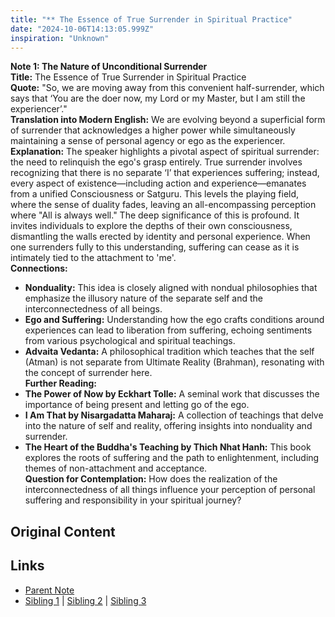 ```yaml
---
title: "** The Essence of True Surrender in Spiritual Practice"
date: "2024-10-06T14:13:05.999Z"
inspiration: "Unknown"
---
```


  
**Note 1: The Nature of Unconditional Surrender**  
**Title:** The Essence of True Surrender in Spiritual Practice  
**Quote:** "So, we are moving away from this convenient half-surrender, which says that ‘You are the doer now, my Lord or my Master, but I am still the experiencer’."  
**Translation into Modern English:** We are evolving beyond a superficial form of surrender that acknowledges a higher power while simultaneously maintaining a sense of personal agency or ego as the experiencer.  
**Explanation:** The speaker highlights a pivotal aspect of spiritual surrender: the need to relinquish the ego's grasp entirely. True surrender involves recognizing that there is no separate ‘I’ that experiences suffering; instead, every aspect of existence—including action and experience—emanates from a unified Consciousness or Satguru. This levels the playing field, where the sense of duality fades, leaving an all-encompassing perception where "All is always well." The deep significance of this is profound. It invites individuals to explore the depths of their own consciousness, dismantling the walls erected by identity and personal experience. When one surrenders fully to this understanding, suffering can cease as it is intimately tied to the attachment to 'me'.  
**Connections:**  
- **Nonduality:** This idea is closely aligned with nondual philosophies that emphasize the illusory nature of the separate self and the interconnectedness of all beings.  
- **Ego and Suffering:** Understanding how the ego crafts conditions around experiences can lead to liberation from suffering, echoing sentiments from various psychological and spiritual teachings.  
- **Advaita Vedanta:** A philosophical tradition which teaches that the self (Atman) is not separate from Ultimate Reality (Brahman), resonating with the concept of surrender here.  
**Further Reading:**  
- **The Power of Now by Eckhart Tolle:** A seminal work that discusses the importance of being present and letting go of the ego.  
- **I Am That by Nisargadatta Maharaj:** A collection of teachings that delve into the nature of self and reality, offering insights into nonduality and surrender.  
- **The Heart of the Buddha's Teaching by Thich Nhat Hanh:** This book explores the roots of suffering and the path to enlightenment, including themes of non-attachment and acceptance.  
**Question for Contemplation:** How does the realization of the interconnectedness of all things influence your perception of personal suffering and responsibility in your spiritual journey?  


## Original Content



## Links

- [Parent Note](/parent-note.md)
- [Sibling 1](/zettel1.md) | [Sibling 2](/zettel2.md) | [Sibling 3](/zettel3.md)
